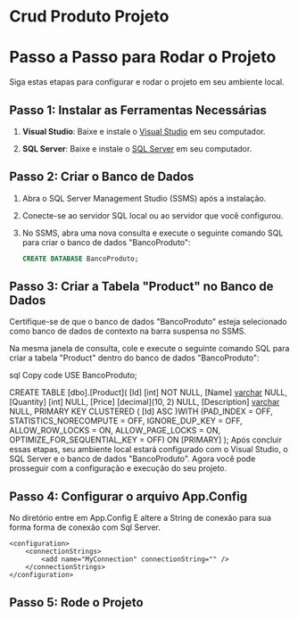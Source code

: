 # Crud Produto Projeto

# Passo a Passo para Rodar o Projeto

Siga estas etapas para configurar e rodar o projeto em seu ambiente local.

## Passo 1: Instalar as Ferramentas Necessárias

1. **Visual Studio**: Baixe e instale o [Visual Studio](https://visualstudio.microsoft.com/downloads/) em seu computador.

2. **SQL Server**: Baixe e instale o [SQL Server](https://www.microsoft.com/en-us/sql-server/sql-server-downloads) em seu computador.

## Passo 2: Criar o Banco de Dados

1. Abra o SQL Server Management Studio (SSMS) após a instalação.

2. Conecte-se ao servidor SQL local ou ao servidor que você configurou.

3. No SSMS, abra uma nova consulta e execute o seguinte comando SQL para criar o banco de dados "BancoProduto":

   ```sql
   CREATE DATABASE BancoProduto;

## Passo 3: Criar a Tabela "Product" no Banco de Dados
Certifique-se de que o banco de dados "BancoProduto" esteja selecionado como banco de dados de contexto na barra suspensa no SSMS.

Na mesma janela de consulta, cole e execute o seguinte comando SQL para criar a tabela "Product" dentro do banco de dados "BancoProduto":

sql
Copy code
USE BancoProduto;

CREATE TABLE [dbo].[Product](
    [Id] [int] NOT NULL,
    [Name] [varchar](255) NULL,
    [Quantity] [int] NULL,
    [Price] [decimal](10, 2) NULL,
    [Description] [varchar](500) NULL,
PRIMARY KEY CLUSTERED 
(
    [Id] ASC
)WITH (PAD_INDEX = OFF, STATISTICS_NORECOMPUTE = OFF, IGNORE_DUP_KEY = OFF, ALLOW_ROW_LOCKS = ON, ALLOW_PAGE_LOCKS = ON, OPTIMIZE_FOR_SEQUENTIAL_KEY = OFF) ON [PRIMARY]
);
Após concluir essas etapas, seu ambiente local estará configurado com o Visual Studio, o SQL Server e o banco de dados "BancoProduto". Agora você pode prosseguir com a configuração e execução do seu projeto. 

## Passo 4: Configurar o arquivo App.Config
No diretório entre em App.Config E altere a String de conexão para sua forma forma de conexão com Sql Server.
```<?xml version="1.0" encoding="utf-8" ?>
<configuration>
	<connectionStrings>
		<add name="MyConnection" connectionString="" />
	</connectionStrings>
</configuration>
```

## Passo 5: Rode  o Projeto
